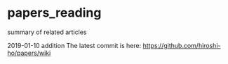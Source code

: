 # papers_reading
summary of related articles

2019-01-10 addition
The latest commit is here:  https://github.com/hiroshi-ho/papers/wiki


